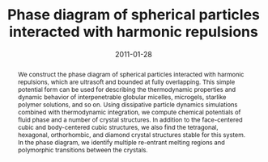 ---
title: Phase diagram of spherical particles interacted with harmonic repulsions
authors:
- You-Liang Zhu
- Zhong-Yuan Lu
date: 2011-01-28
doi: 10.1063/1.3548886
publish_types: 期刊文章
publication: The Journal of Chemical Physics
abstract: We construct the phase diagram of spherical particles  interacted with harmonic repulsions, which are ultrasoft and bounded at  fully overlapping. This simple potential form can be used for describing  the thermodynamic properties and dynamic behavior of interpenetrable  globular micelles, microgels, starlike polymer solutions, and so on.  Using dissipative particle dynamics simulations combined with  thermodynamic integration, we compute chemical potentials of fluid phase  and a number of crystal structures. In addition to the face-centered  cubic and body-centered cubic structures, we also find the tetragonal,  hexagonal, orthorhombic, and diamond crystal structures stable for this  system. In the phase diagram, we identify multiple re-entrant melting  regions and polymorphic transitions between the crystals.
url_pdf: https://pubs.aip.org/jcp/article/134/4/044903/1006686/Phase-diagram-of-spherical-particles-interacted
---